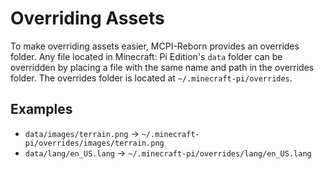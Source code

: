 # Overriding Assets
To make overriding assets easier, MCPI-Reborn provides an overrides folder. Any file located in Minecraft: Pi Edition's ``data`` folder can be overridden by placing a file with the same name and path in the overrides folder. The overrides folder is located at ``~/.minecraft-pi/overrides``.

## Examples
- ``data/images/terrain.png`` -> ``~/.minecraft-pi/overrides/images/terrain.png``
- ``data/lang/en_US.lang`` -> ``~/.minecraft-pi/overrides/lang/en_US.lang``